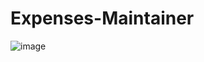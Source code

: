 # Expenses-Maintainer
![image](https://github.com/shikari902/Expenses-Maintainer/assets/121078997/a54e8e32-c713-4fb1-a0a4-9771a008cc31)
